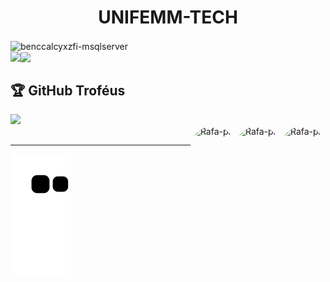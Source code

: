 <h1 align="center">UNIFEMM-TECH</h1>
<img align="center" alt="benccalcyxzfi-msqlserver"  src="https://komarev.com/ghpvc/?username=UNIFEMM-TECH&style=flat-square">
<div style="display: flex; flex-direction: row; align-items: center;">
  <a href="https://github.com/UNIFEMM-TECH">
    <img height="195em" src="https://github-readme-stats.vercel.app/api?username=UNIFEMM-TECH&show_icons=true&theme=dark&include_all_commits=true&count_private=true" >
  </a>
  <img src="https://github-readme-streak-stats.herokuapp.com/?user=UNIFEMM-TECH&theme=dark">
</div>

  <h2>🏆 GitHub Troféus</h2>
<img src="https://github-profile-trophy.vercel.app/?username=UNIFEMM-TECH&theme=nord&column=7" >
    </div>

<div>
<img align="right" alt="Rafa-pic" height="100" style="border-radius:50px;" src="https://cdn.discordapp.com/attachments/763562730782457936/954259343405117470/python-powered_1.gif">
<img align="right" alt="Rafa-pic" height="100" style="border-radius:50px;" src="https://mirbozorgi.com/wp-content/uploads/2020/11/skeleton-animation_300.gif">
<img align="right" alt="Rafa-pic" height="100" style="border-radius:50px;" src="https://cdn.discordapp.com/attachments/763562730782457936/954399309883912212/ezgif.com-gif-maker_1.gif">
</div>
  
  ##
  

    
  ***
![Snake animation](https://github.com/UNIFEMM-TECH/UNIFEMM-TECH/blob/output/github-contribution-grid-snake.svg)
